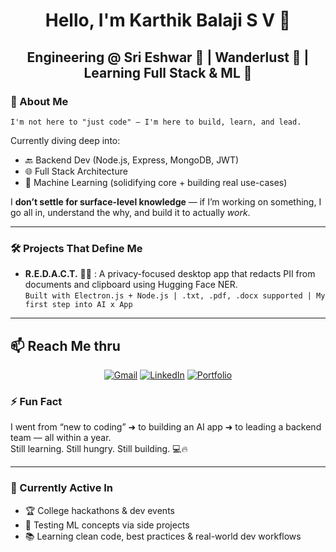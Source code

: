 <h1 align="center">Hello, I'm Karthik Balaji S V 👋</h1>
<p align="center">
  <h2 align="center"> Engineering @ Sri Eshwar 🏫 | Wanderlust 🌃 |  Learning Full Stack & ML 🧠 </h2>
</p>

### 🚀 About Me

`I'm not here to "just code" — I'm here to build, learn, and lead.`

Currently diving deep into:
- 🔙 Backend Dev (Node.js, Express, MongoDB, JWT)
- 🌐 Full Stack Architecture
- 🤖 Machine Learning (solidifying core + building real use-cases)

I **don’t settle for surface-level knowledge** — if I’m working on something, I go all in, understand the why, and build it to actually *work*.

---

### 🛠️ Projects That Define Me

-  **R.E.D.A.C.T.** 🕵️‍♂️ :
  A privacy-focused desktop app that redacts PII from documents and clipboard using Hugging Face NER.  
  `Built with Electron.js + Node.js | .txt, .pdf, .docx supported | My first step into AI x App`



---




## 📫 Reach Me thru


<p align="center">
  <a href="mailto:karthikbalaji0310@gmail.com"><img src="https://img.shields.io/badge/Gmail-EA4335.svg?style=for-the-badge&logo=Gmail&logoColor=white" alt="Gmail" /></a>
  <a href="https://www.linkedin.com/in/karthikbalaji-s-v"><img src="https://img.shields.io/badge/LinkedIn-0077B5?style=for-the-badge&logo=linkedin&logoColor=white" alt="LinkedIn" /></a>
  <a href="https://karthikbalaji.dev"><img src="https://img.shields.io/badge/Portfolio-Coming_Soon-black?style=for-the-badge&logo=vercel" alt="Portfolio" /></a>

  

</p>


### ⚡ Fun Fact

I went from “new to coding” ➜ to building an AI app ➜ to leading a backend team — all within a year.  
Still learning. Still hungry. Still building. 💻🔥

---

### 📌 Currently Active In

- 🏆 College hackathons & dev events  
- 🧪 Testing ML concepts via side projects  
- 📚 Learning clean code, best practices & real-world dev workflows  

